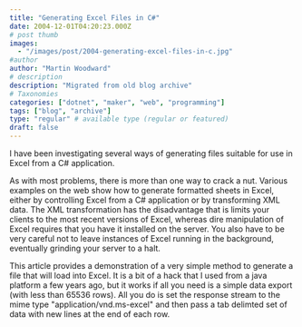 ```yaml
---
title: "Generating Excel Files in C#"
date: 2004-12-01T04:20:23.000Z
# post thumb
images:
  - "/images/post/2004-generating-excel-files-in-c.jpg"
#author
author: "Martin Woodward"
# description
description: "Migrated from old blog archive"
# Taxonomies
categories: ["dotnet", "maker", "web", "programming"]
tags: ["blog", "archive"]
type: "regular" # available type (regular or featured)
draft: false
---
```


I have been investigating several ways of generating files suitable for use in Excel from a C# application.

As with most problems, there is more than one way to crack a nut. Various examples on the web show how to generate formatted sheets in Excel, either by controlling Excel from a C# application or by transforming XML data. The XML transformation has the disadvantage that is limits your clients to the most recent versions of Excel, whereas dire manipulation of Excel requires that you have it installed on the server. You also have to be very careful not to leave instances of Excel running in the background, eventually grinding your server to a halt.

This article provides a demonstration of a very simple method to generate a file that will load into Excel. It is a bit of a hack that I used from a java platform a few years ago, but it works if all you need is a simple data export (with less than 65536 rows). All you do is set the response stream to the mime type "application/vnd.ms-excel" and then pass a tab delimted set of data with new lines at the end of each row.
